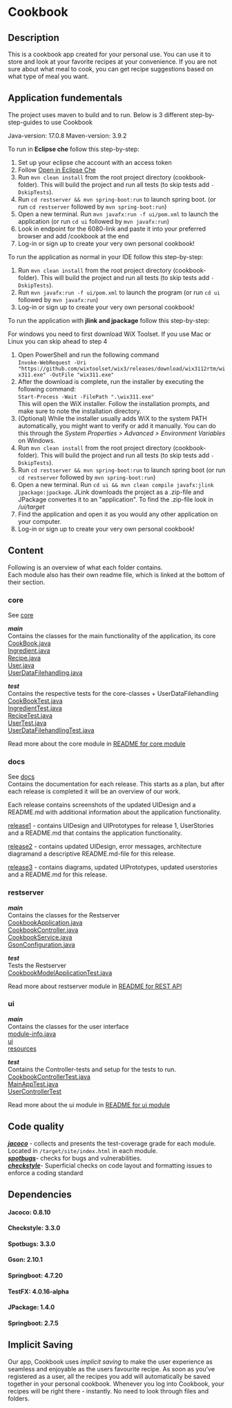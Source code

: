 # Cookbook

## Description
This is a cookbook app created for your personal use. You can use it to store and look at your favorite recipes at your convenience. If you are not sure about what meal to cook, you can get recipe suggestions based on what type of meal you want.

## Application fundementals

The project uses maven to build and to run. Below is 3 different step-by-step-guides to use Cookbook

Java-version: 17.0.8
Maven-version: 3.9.2 

To run in **Eclipse che** follow this step-by-step:
1. Set up your eclipse che account with an access token
2. Follow [Open in Eclipse Che](https://che.stud.ntnu.no/#https://gitlab.stud.idi.ntnu.no/it1901/groups-2023/gr2308/gr2308?new) 
3. Run `mvn clean install` from the root project directory (cookbook-folder). This will build the project and run all tests (to skip tests add `-DskipTests`).
4. Run `cd restserver && mvn spring-boot:run` to launch spring boot. (or run `cd restserver` followed by `mvn spring-boot:run`)
5. Open a new terminal. Run  `mvn javafx:run -f ui/pom.xml` to launch the application (or run `cd ui` followed by `mvn javafx:run`)
6. Look in endpoint for the 6080-link and paste it into your preferred browser and add /cookbook at the end
7. Log-in or sign up to create your very own personal cookbook!

To run the application as normal in your IDE follow this step-by-step:
1. Run `mvn clean install` from the root project directory (cookbook-folder). This will build the project and run all tests (to skip tests add `-DskipTests`).
2. Run  `mvn javafx:run -f ui/pom.xml` to launch the program (or run `cd ui` followed by `mvn javafx:run`)
3. Log-in or sign up to create your very own personal cookbook!

To run the application with **jlink and jpackage** follow this step-by-step:

For windows you need to first download WiX Toolset. If you use Mac or Linux you can skip ahead to step 4
1. Open PowerShell and run the following command  
`
Invoke-WebRequest -Uri "https://github.com/wixtoolset/wix3/releases/download/wix3112rtm/wix311.exe" -OutFile "wix311.exe"
`
2. After the download is complete, run the installer by executing the following command:  
`
Start-Process -Wait -FilePath ".\wix311.exe"
`   
This will open the WiX installer. Follow the installation prompts, and make sure to note the installation directory.
3. (Optional) While the installer usually adds WiX to the system PATH automatically, you might want to verify or add it manually. You can do this through the *System Properties > Advanced > Environment Variables* on Windows.
4. Run `mvn clean install` from the root project directory (cookbook-folder). This will build the project and run all tests (to skip tests add `-DskipTests`).
5. Run `cd restserver && mvn spring-boot:run` to launch spring boot (or run `cd restserver` followed by `mvn spring-boot:run`)
6. Open a new terminal. Run  `cd ui && mvn clean compile javafx:jlink jpackage:jpackage`. JLink downloads the project as a .zip-file and JPackage convertes it to an "application". To find the .zip-file look in */ui/target*
7. Find the application and open it as you would any other application on your computer. 
8. Log-in or sign up to create your very own personal cookbook!

## Content

Following is an overview of what each folder contains.  
Each module also has their own readme file, which is linked at the bottom of their section.

### core  
See [core](cookbook/core)  

***main***  
Contains the classes for the main functionality of the application, its core   
[CookBook.java](cookbook/core/src/main/java/cookbook/core/CookBook.java)  
[Ingredient.java](cookbook/core/src/main/java/cookbook/core/Ingredient.java)  
[Recipe.java](cookbook/core/src/main/java/cookbook/core/Recipe.java)  
[User.java](cookbook/core/src/main/java/cookbook/core/User.java)   
[UserDataFilehandling.java](cookbook/core/src/main/java/cookbook/core/UserDataFilehandling.java) 


***test***  
Contains the respective tests for the core-classes + UserDataFilehandling  
[CookBookTest.java](cookbook/core/src/test/java/core/CookBookTest.java)  
[IngredientTest.java](cookbook/core/src/test/java/core/IngredientTest.java)  
[RecipeTest.java](cookbook/core/src/test/java/core/RecipeTest.java)  
[UserTest.java](cookbook/core/src/test/java/core/UserTest.java)  
[UserDataFilehandlingTest.java](cookbook/core/src/test/java/core/UserDataFilehandlingTest.java)

Read more about the core module in [README for core module](cookbook/core/README.md) 

### docs
See [docs](docs)  
Contains the documentation for each release. This starts as a plan, but after each release is completed it will be an overview of our work. 

Each release contains screenshots of the updated UIDesign and a README.md with additional information about the application functionality. 

[release1](docs/release1)  - contains UIDesign and UIPrototypes for release 1, UserStories and a README.md that contains the application functionality. 

[release2](docs/release2) - contains updated UIDesign, error messages, architecture diagramand a descriptive README.md-file for this release.

[release3](docs/release3) - contains diagrams, updated UIPrototypes, updated userstories and a README.md for this release.

### restserver

***main***  
Contains the classes for the Restserver    
[CookbookApplication.java](cookbook/restserver/src/main/java/cookbook/springboot/restserver/CookbookApplication.java)   
[CookbookController.java](cookbook/restserver/src/main/java/cookbook/springboot/restserver/CookbookController.java)   
[CookbookService.java](cookbook/restserver/src/main/java/cookbook/springboot/restserver/CookbookService.java)   
[GsonConfiguration.java](cookbook/restserver/src/main/java/cookbook/springboot/restserver/GsonConfiguration.java)  

***test***  
Tests the Restserver  
[CookbookModelApplicationTest.java](cookbook/restserver/src/test/java/cookbook/springboot/restserver/CookbookModelApplicationTest.java)


Read more about restserver module in [README for REST API](cookbook/restserver/README.md) 


### ui

***main***  
Contains the classes for the user interface    
[module-info.java](cookbook/ui/src/main/java/module-info.java)  
[ui](cookbook/ui/src/main/java/ui)   
[resources](cookbook/ui/src/main/resources)

***test***  
Contains the Controller-tests and setup for the tests to run.   
[CookbookControllerTest.java](cookbook/ui/src/test/java/ui/CookBookControllerTest.java)  
[MainAppTest.java](cookbook/ui/src/test/java/ui/MainAppTest.java)  
[UserControllerTest](cookbook/ui/src/test/java/ui/UserControllerTest.java)  

Read more about the ui module in [README for ui module](cookbook/ui/README.md) 

## Code quality

[***jacoco***](https://www.jacoco.org/) - collects and presents the test-coverage grade for each module. Located in `/target/site/index.html` in each module.  
[***spotbugs***](https://spotbugs.github.io/)- checks for bugs and vulnerabilities.  
[***checkstyle***](https://checkstyle.sourceforge.io/)-  Superficial checks on code layout and formatting issues to enforce a coding standard

## Dependencies

#### Jacoco: 0.8.10

#### Checkstyle: 3.3.0

#### Spotbugs: 3.3.0

#### Gson: 2.10.1

#### Springboot: 4.7.20

#### TestFX: 4.0.16-alpha 

#### JPackage: 1.4.0

#### Springboot: 2.7.5


## Implicit Saving

Our app, Cookbook uses *implicit saving* to make the user experience as seamless and enjoyable as the users favourite recipe. As soon as you’ve registered as a user, all the recipes you add will automatically be saved together in your personal cookbook. Whenever you log into Cookbook, your recipes will be right there - instantly. No need to look through files and folders.
